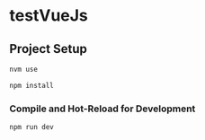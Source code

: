 # testVueJs

## Project Setup

```sh
nvm use
```

```sh
npm install
```

### Compile and Hot-Reload for Development

```sh
npm run dev
```
